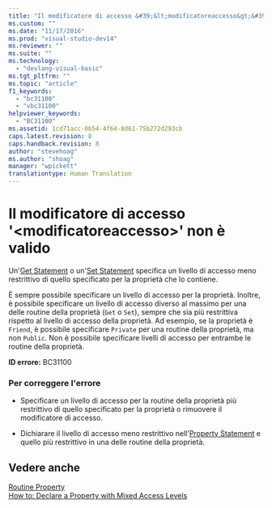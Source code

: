 ```yaml
---
title: "Il modificatore di accesso &#39;&lt;modificatoreaccesso&gt;&#39; non &#232; valido | Microsoft Docs"
ms.custom: ""
ms.date: "11/17/2016"
ms.prod: "visual-studio-dev14"
ms.reviewer: ""
ms.suite: ""
ms.technology: 
  - "devlang-visual-basic"
ms.tgt_pltfrm: ""
ms.topic: "article"
f1_keywords: 
  - "bc31100"
  - "vbc31100"
helpviewer_keywords: 
  - "BC31100"
ms.assetid: 1cd71acc-0b54-4f64-8d61-75b272d293cb
caps.latest.revision: 8
caps.handback.revision: 8
author: "stevehoag"
ms.author: "shoag"
manager: "wpickett"
translationtype: Human Translation
---
```

# Il modificatore di accesso &#39;&lt;modificatoreaccesso&gt;&#39; non &#232; valido
Un'[Get Statement](../../visual-basic/language-reference/statements/get-statement.md) o un'[Set Statement](../../visual-basic/language-reference/statements/set-statement.md) specifica un livello di accesso meno restrittivo di quello specificato per la proprietà che lo contiene.  
  
 È sempre possibile specificare un livello di accesso per la proprietà. Inoltre, è possibile specificare un livello di accesso diverso al massimo per una delle routine della proprietà \(`Get` o `Set`\), sempre che sia più restrittiva rispetto al livello di accesso della proprietà. Ad esempio, se la proprietà è `Friend`, è possibile specificare `Private` per una routine della proprietà, ma non `Public`. Non è possibile specificare livelli di accesso per entrambe le routine della proprietà.  
  
 **ID errore:** BC31100  
  
### Per correggere l'errore  
  
-   Specificare un livello di accesso per la routine della proprietà più restrittivo di quello specificato per la proprietà o rimuovere il modificatore di accesso.  
  
-   Dichiarare il livello di accesso meno restrittivo nell'[Property Statement](../../visual-basic/language-reference/statements/property-statement.md) e quello più restrittivo in una delle routine della proprietà.  
  
## Vedere anche  
 [Routine Property](../../visual-basic/programming-guide/language-features/procedures/property-procedures.md)   
 [How to: Declare a Property with Mixed Access Levels](../../visual-basic/programming-guide/language-features/procedures/how-to-declare-a-property-with-mixed-access-levels.md)